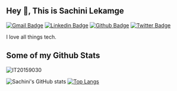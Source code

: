 ## Hey 👋, This is Sachini Lekamge
[![Gmail Badge](https://img.shields.io/badge/-sachini.lekamge@gmail.com-c14438?style=flat&logo=Gmail&logoColor=white&link=mailto:sachini.lekamge@gmail.com)](mailto:sachini.lekamge@gmail.com) 
[![Linkedin Badge](https://img.shields.io/badge/-sachinilekamge-0072b1?style=flat&logo=Linkedin&logoColor=white&link=https://www.linkedin.com/in/sachinilekamge/)](https://www.linkedin.com/in/sachinilekamge/) [![Github Badge](https://img.shields.io/badge/-IT20159030-grey?style=flat&logo=github&logoColor=white&link=https://github.com/IT20159030/)](https://www.github.com/IT20159030/) [![Twitter Badge](https://img.shields.io/badge/-SachiniLekamge-00acee?style=flat&logo=twitter&logoColor=white&link=https://twitter.com/SachiniLekamge/)](https://www.twitter.com/SachiniLekamge/) <p align='left'>I love all things tech.</p>
## Some of my Github Stats
<p align=left> <img src=https://komarev.com/ghpvc/?username=IT20159030 alt=IT20159030 /> </p>

![Sachini's GitHub stats](https://github-readme-stats.vercel.app/api?username=IT20159030&count_private=true&show_icons=true&theme=tokyonight)
[![Top Langs](https://github-readme-stats.vercel.app/api/top-langs/?username=IT20159030&theme=tokyonight)](https://github.com/IT20159030/github-readme-stats)


